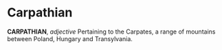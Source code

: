 # Carpathian

**CARPATHIAN**, _adjective_ Pertaining to the Carpates, a range of mountains between Poland, Hungary and Transylvania.